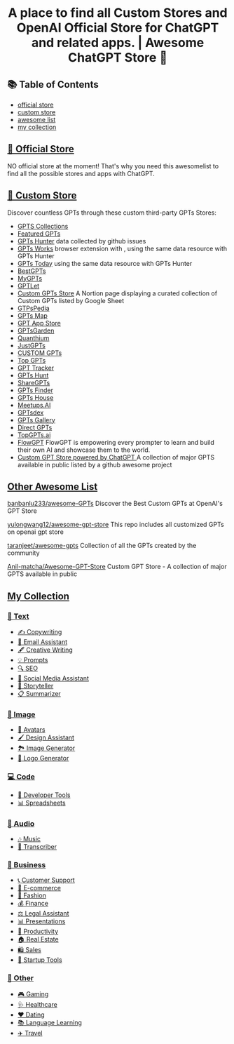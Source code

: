 
<h1 align="center">A place to find all Custom Stores and OpenAI Official Store for ChatGPT and related apps. | Awesome ChatGPT Store 🚀</h1>

## 📚 Table of Contents

- [official store](#official-store)
- [custom store](#custom-store)
- [awesome list](#awesome-list)
- [my collection](#my-collection)

## [🌟 Official Store](#official-store)

NO official store at the moment! That's why you need this awesomelist to find all the possible stores and apps with ChatGPT.

## [🌌 Custom Store](#custom-store)

Discover countless GPTs through these custom third-party GPTs Stores:

- [GPTS Collections](https://gptscollection.xyz/)
- [Featured GPTs](https://www.featuredgpts.com/)
- [GPTs Hunter](https://www.gptshunter.com)  data collected by github issues
- [GPTs Works](https://gpts.works/) browser extension with , using the same data resource with GPTs Hunter
- [GPTs Today](https://gptstoday.com) using the same data resource with GPTs Hunter
- [BestGPTs](https://bestgpts.app/)
- [MyGPTs](https://mygpts.dev/)
- [GPTLet](https://gptlet.app)
- [Custom GPTs Store](https://gpts-list.com) A Nortion page displaying a curated collection of Custom GPTs listed by Google Sheet
- [GTPsPedia](https://gptspedia.io)
- [GPTs Map](https://gptsmap.xyz)
- [GPT App Store](https://gptappstore.ai)
- [GPTsGarden](https://www.gptsgarden.com)
- [Quanthium](https://quanthium.io)
- [JustGPTs](https://justgpts.com)
- [CUSTOM GPTs](https://www.customgpts.info)
- [Top GPTs](https://topgpts.store)
- [GPT Tracker](https://gptstracker.com)
- [GPTs Hunt](https://www.gptshunt.tech)
- [ShareGPTs](https://sharegpts.net)
- [GPTs Finder](https://gptsfinder.net)
- [GPTs House](https://gptshouse.com/)
- [Meetups.AI](https://meetups.ai/)
- [GPTsdex](https://gptsdex.com/)
- [GPTs Gallery](https://www.gptsgallery.com/)
- [Direct GPTs](https://www.directgpts.com/)
- [TopGPTs.ai](https://www.topgpts.ai/)
- [FlowGPT](https://flowgpt.com)  FlowGPT is empowering every prompter to learn and build their own AI and showcase them to the world.
- [Custom GPT Store powered by ChatGPT ](https://www.thesamur.ai/custom-gpt-store) A collection of major GPTS available in public listed by a github awesome project

## [Other Awesome List](#awesome-list)

[banbanlu233/awesome-GPTs](https://github.com/banbanlu233/awesome-GPTs) Discover the Best Custom GPTs at OpenAI's GPT Store

[yulongwang12/awesome-gpt-store](https://github.com/yulongwang12/awesome-gpt-store) This repo includes all customized GPTs on openai gpt store

[taranjeet/awesome-gpts](https://github.com/taranjeet/awesome-gpts) Collection of all the GPTs created by the community

[Anil-matcha/Awesome-GPT-Store](https://github.com/Anil-matcha/Awesome-GPT-Store) Custom GPT Store - A collection of major GPTS available in public

## [My Collection](#my-collection)

### [📝 Text](#text)

- [✍️ Copywriting](#copywriting)
- [📧 Email Assistant](#email-assistant)
- [🖋️ Creative Writing](#creative-writing)
- [💡 Prompts](#prompts)
- [🔍 SEO](#seo)
- [📱 Social Media Assistant](#social-media-assistant)
- [📖 Storyteller](#storyteller)
- [📋 Summarizer](#summarizer)

### [🎨 Image](#image)

- [👤 Avatars](#avatars)
- [🖌️ Design Assistant](#design-assistant)
- [🏞️ Image Generator](#image-generator)
- [🌟 Logo Generator](#logo-generator)

### [💻 Code](#code)

- [🔧 Developer Tools](#developer-tools)
- [📊 Spreadsheets](#spreadsheet)

### [🎵 Audio](#audio)

- [🎶 Music](#music)
- [📝 Transcriber](#transcript)

### [💼 Business](#business)

- [📞 Customer Support](#customer-support)
- [🛒 E-commerce](#e-commerce)
- [👗 Fashion](#fashion)
- [💰 Finance](#fashion)
- [⚖️ Legal Assistant](#legal-assistant)
- [📊 Presentations](#presentation)
- [🚀 Productivity](#productivity)
- [🏠 Real Estate](#productivity)
- [🛍️ Sales](#sales)
- [🚀 Startup Tools](#startup-tools)

### [🎲 Other](#other)

- [🎮 Gaming](#gaming)
- [🩺 Healthcare](#healthcare)
- [❤️ Dating](#dating)
- [📚 Language Learning](#language-learning)
- [✈️ Travel](#travel)


